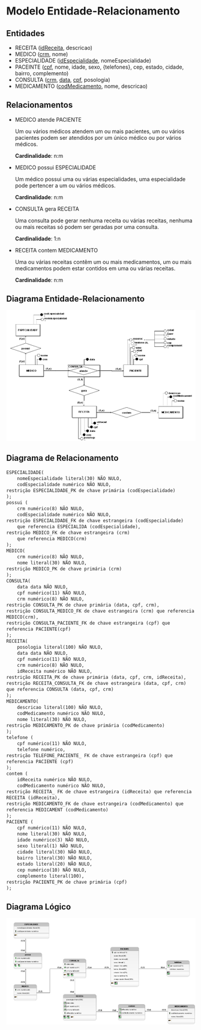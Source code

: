 # Modelo Entidade-Relacionamento

## Entidades

- RECEITA (<u>idReceita</u>, descricao)
- MEDICO (<u>crm</u>, nome)
- ESPECIALIDADE (<u>idEspecialidade</u>, nomeEspecialidade)
- PACEINTE (<u>cpf</u>, nome, idade, sexo, {telefones}, cep, estado, cidade, bairro, complemento)
- CONSULTA (<u>crm</u>, <u>data</u>, <u>cpf</u>, posologia)
- MEDICAMENTO (<u>codMedicamento</u>, nome, descricao)

## Relacionamentos

- MEDICO atende PACIENTE

    Um ou vários médicos atendem um ou mais pacientes, um ou vários
    pacientes podem ser atendidos por um único médico ou por vários médicos.
    
    **Cardinalidade**: n:m

- MEDICO possui ESPECIALIDADE

    Um médico possui uma ou várias especialidades, uma especialidade pode
    pertencer a um ou vários médicos.

    **Cardinalidade**: n:m

- CONSULTA gera RECEITA

    Uma consulta pode gerar nenhuma receita ou várias receitas, nenhuma ou
    mais receitas só podem ser geradas por uma consulta.
    
    **Cardinalidade**: 1:n

- RECEITA contem MEDICAMENTO
    
    Uma ou várias receitas contêm um ou mais medicamentos, um ou mais
    medicamentos podem estar contidos em uma ou várias receitas.

    **Cardinalidade**: n:m


## Diagrama Entidade-Relacionamento

![DER](DER.PNG)

## Diagrama de Relacionamento

    ESPECIALIDADE(
        nomeEspecialidade literal(30) NÃO NULO,
        codEspecialidade numérico NÃO NULO,
    restrição ESPECIALIDADE_PK de chave primária (codEspecialidade)
    );
    possui (
        crm numérico(8) NÃO NULO,
        codEspecialidade numérico NÃO NULO,
    restrição ESPECIALIDADE_FK de chave estrangeira (codEspecialidade) 
        que referencia ESPECIALIDA (codEspecialidade),
    restrição MEDICO_FK de chave estrangeira (crm) 
        que referencia MEDICO(crm)
    );
    MEDICO(
        crm numérico(8) NÃO NULO,
        nome literal(30) NÃO NULO,
    restrição MEDICO_PK de chave primária (crm)
    );
    CONSULTA(
        data data NÃO NULO,
        cpf numérico(11) NÃO NULO,
        crm numérico(8) NÃO NULO,
    restrição CONSULTA_PK de chave primária (data, cpf, crm),
    restrição CONSULTA_MEDICO_FK de chave estrangeira (crm) que referencia MEDICO(crm),
    restrição CONSULTA_PACIENTE_FK de chave estrangeira (cpf) que referencia PACIENTE(cpf)
    );
    RECEITA(
        posologia literal(100) NÃO NULO,
        data data NÃO NULO,
        cpf numérico(11) NÃO NULO,
        crm numérico(8) NÃO NULO,
        idReceita numérico NÃO NULO,
    restrição RECEITA_PK de chave primária (data, cpf, crm, idReceita),
    restrição RECEITA_CONSULTA_FK de chave estrangeira (data, cpf, crm) que referencia CONSULTA (data, cpf, crm)
    );
    MEDICAMENTO(
        descricao literal(100) NÃO NULO,
        codMedicamento numérico NÃO NULO,
        nome literal(30) NÃO NULO,
    restrição MEDICAMENTO_PK de chave primária (codMedicamento)
    );
    telefone (
        cpf numérico(11) NÃO NULO,
        telefone numérico,
    restrição TELEFONE_PACIENTE_ FK de chave estrangeira (cpf) que referencia PACIENTE (cpf)
    );
    contem (
        idReceita numérico NÃO NULO,
        codMedicamento numérico NÃO NULO,
    restrição RECEITA_ FK de chave estrangeira (idReceita) que referencia RECEITA (idReceita),
    restrição MEDICAMENTO_FK de chave estrangeira (codMedicamento) que referencia MEDICAMENT (codMedicamento)
    );
    PACIENTE (
        cpf numérico(11) NÃO NULO,
        nome literal(30) NÃO NULO,
        idade numérico(3) NÃO NULO,
        sexo literal(1) NÃO NULO,
        cidade literal(30) NÃO NULO,
        bairro literal(30) NÃO NULO,
        estado literal(20) NÃO NULO,
        cep numérico(10) NÃO NULO,
        complemento literal(100),
    restrição PACIENTE_PK de chave primária (cpf)
    );


## Diagrama Lógico

![Logico](logico.PNG)